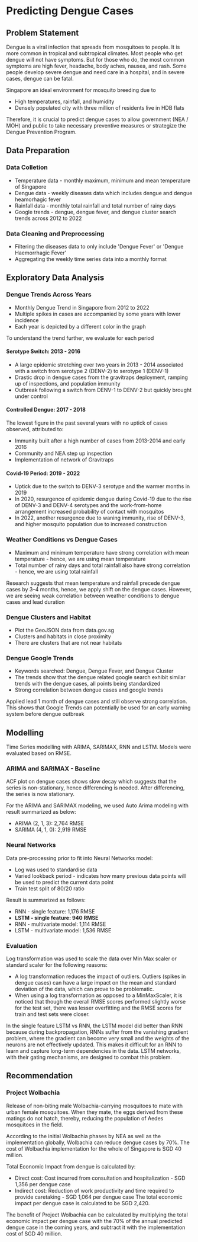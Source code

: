 # Predicting Dengue Cases

## Problem Statement

Dengue is a viral infection that spreads from mosquitoes to people. It is more common in tropical and subtropical climates. Most people who get dengue will not have symptoms. But for those who do, the most common symptoms are high fever, headache, body aches, nausea, and rash. Some people develop severe dengue and need care in a hospital, and in severe cases, dengue can be fatal.

Singapore an ideal environment for mosquito breeding due to

- High temperatures, rainfall, and humidity
- Densely populated city with three million of residents live in HDB flats

Therefore, it is crucial to predict dengue cases to allow government (NEA / MOH) and public to take necessary preventive measures or strategize the Dengue Prevention Program.

## Data Preparation

### Data Colletion

- Temperature data - monthly maximum, minimum and mean temperature of Singapore
- Dengue data - weekly diseases data which includes dengue and dengue heamorhagic fever
- Rainfall data - monthly total rainfall and total number of rainy days
- Google trends - dengue, dengue fever, and dengue cluster search trends across 2012 to 2022

### Data Cleaning and Preprocessing

- Filtering the diseases data to only include 'Dengue Fever' or 'Dengue Haemorrhagic Fever'
- Aggregating the weekly time series data into a monthly format

## Exploratory Data Analysis

### Dengue Trends Across Years

- Monthly Dengue Trend in Singapore from 2012 to 2022
- Multiple spikes in cases are accompanied by some years with lower incidence
- Each year is depicted by a different color in the graph

To understand the trend further, we evaluate for each period

#### Serotype Switch: 2013 - 2016

- A large epidemic stretching over two years in 2013 - 2014 associated with a switch from serotype 2 (DENV-2) to serotype 1 (DENV-1)
- Drastic drop in dengue cases from the gravitraps deployment, ramping up of inspections, and population immunity
- Outbreak following a switch from DENV-1 to DENV-2 but quickly brought under control

#### Controlled Dengue: 2017 - 2018

The lowest figure in the past several years with no uptick of cases observed, attributed to:

- Immunity built after a high number of cases from 2013-2014 and early 2016
- Community and NEA step up inspection
- Implementation of network of Gravitraps

#### Covid-19 Period: 2019 - 2022

- Uptick due to the switch to DENV-3 serotype and the warmer months in 2019
- In 2020, resurgence of epidemic dengue during Covid-19 due to the rise of DENV-3 and DENV-4 serotypes and the work-from-home arrangement increased probability of contact with mosquitos
- In 2022, another resurgence due to waning immunity, rise of DENV-3, and higher mosquito population due to increased construction

### Weather Conditions vs Dengue Cases

- Maximum and minimum temperature have strong correlation with mean temperature - hence, we are using mean temperature
- Total number of rainy days and total rainfall also have strong correlation - hence, we are using total rainfall

Research suggests that mean temperature and rainfall precede dengue cases by 3–4 months, hence, we apply shift on the dengue cases. However, we are seeing weak correlation between weather conditions to dengue cases and lead duration

### Dengue Clusters and Habitat

- Plot the GeoJSON data from data.gov.sg
- Clusters and habitats in close proximity
- There are clusters that are not near habitats

### Dengue Google Trends

- Keywords searched: Dengue, Dengue Fever, and Dengue Cluster
- The trends show that the dengue related google search exhibit similar trends with the dengue cases, all points being standardized
- Strong correlation between dengue cases and google trends

Applied lead 1 month of dengue cases and still observe strong correlation. This shows that Google Trends can potentially be used for an early warning system before dengue outbreak

## Modelling

Time Series modelling with ARIMA, SARIMAX, RNN and LSTM. Models were evaluated based on RMSE.

### ARIMA and SARIMAX - Baseline

ACF plot on dengue cases shows slow decay which suggests that the series is non-stationary, hence differencing is needed. After differencing, the series is now stationary.

For the ARIMA and SARIMAX modeling, we used Auto Arima modeling with result summarized as below:

- ARIMA (2, 1, 3): 2,764 RMSE
- SARIMA (4, 1, 0): 2,919 RMSE

### Neural Networks

Data pre-processing prior to fit into Neural Networks model:

- Log was used to standardise data
- Varied lookback period - indicates how many previous data points will be used to predict the current data point
- Train test split of 80/20 ratio

Result is summarized as follows:

- RNN - single feature: 1,176 RMSE
- **LSTM - single feature: 940 RMSE**
- RNN - multivariate model: 1,114 RMSE
- LSTM - multivariate model: 1,536 RMSE

### Evaluation

Log transformation was used to scale the data over Min Max scaler or standard scaler for the following reasons:

- A log transformation reduces the impact of outliers. Outliers (spikes in dengue cases) can have a large impact on the mean and standard deviation of the data, which can prove to be problematic.
- When using a log transformation as opposed to a MinMaxScaler, it is noticed that though the overall RMSE scores performed slightly worse for the test set, there was lesser overfitting and the RMSE scores for train and test sets were closer.

In the single feature LSTM vs RNN, the LSTM model did better than RNN because during backpropagation, RNNs suffer from the vanishing gradient problem, where the gradient can become very small and the weights of the neurons are not effectively updated. This makes it difficult for an RNN to learn and capture long-term dependencies in the data. LSTM networks, with their gating mechanisms, are designed to combat this problem.

## Recommendation

### Project Wolbachia

Release of non-biting male Wolbachia-carrying mosquitoes to mate with urban female mosquitoes. When they mate, the eggs derived from these matings do not hatch, thereby, reducing the population of Aedes mosquitoes in the field.

According to the initial Wolbachia phases by NEA as well as the implementation globally, Wolbachia can reduce dengue cases by 70%. The cost of Wolbachia implementation for the whole of Singapore is SGD 40 million.

Total Economic Impact from dengue is calculated by:

- Direct cost: Cost incurred from consultation and hospitalization - SGD 1,356 per dengue case
- Indirect cost: Reduction of work productivity and time required to provide caretaking - SGD 1,064 per dengue case
  The total economic impact per dengue case is calculated to be SGD 2,420.

The benefit of Project Wolbachia can be calculated by multiplying the total economic impact per dengue case with the 70% of the annual predicted dengue case in the coming years, and subtract it with the implementation cost of SGD 40 million.
